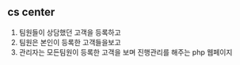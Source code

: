 ## cs center

1. 팀원들이 상담했던 고객을 등록하고
2. 팀원은 본인이 등록한 고객들을보고
3. 관리자는 모든팀원이 등록한 고객을 보며 진행관리를 해주는 php 웹페이지 
